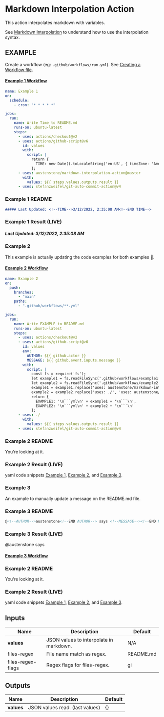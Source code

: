 # Markdown Interpolation Action

This action interpolates markdown with variables.

See [Markdown Interpolation](https://github.com/austenstone/markdown-interpolation#writing) to understand how to use the interpolation syntax.

## EXAMPLE
Create a workflow (eg: `.github/workflows/run.yml`). See [Creating a Workflow file](https://help.github.com/en/articles/configuring-a-workflow#creating-a-workflow-file).

#### [Example 1 Workflow](.github/workflows/example1.yml)

<!--EXAMPLE1-->
```yml
name: Example 1
on:
  schedule:
    - cron: "* * * * *"

jobs:
  run:
    name: Write Time to README.md
    runs-on: ubuntu-latest
    steps:
      - uses: actions/checkout@v2
      - uses: actions/github-script@v6
        id: values
        with:
          script: |
            return {
              TIME: new Date().toLocaleString('en-US', { timeZone: 'America/New_York' }),
            };
      - uses: austenstone/markdown-interpolation-action@master
        with:
          values: ${{ steps.values.outputs.result }}
      - uses: stefanzweifel/git-auto-commit-action@v4

```
<!--END EXAMPLE1-->

### Example 1 README
```md
##### Last Updated: <!--TIME-->3/12/2022, 2:35:08 AM<!--END TIME-->
```

### Example 1 Result (LIVE)
##### Last Updated: <!--TIME-->3/12/2022, 2:35:08 AM<!--END TIME-->

### Example 2
This example is actually updating the code examples for both examples 🤯.

#### [Example 2 Workflow](.github/workflows/example2.yml)
<!--EXAMPLE2-->
```yml
name: Example 2
on:
  push:
    branches:
      - "main"
    paths:
      - ".github/workflows/**.yml"

jobs:
  run:
    name: Write EXAMPLE to README.md
    runs-on: ubuntu-latest
    steps:
      - uses: actions/checkout@v2
      - uses: actions/github-script@v6
        id: values
        env:
          AUTHOR: ${{ github.actor }}
          MESSAGE: ${{ github.event.inputs.message }}
        with:
          script: |
            const fs = require('fs');
            let example1 = fs.readFileSync('.github/workflows/example1.yml').toString();
            let example2 = fs.readFileSync('.github/workflows/example2.yml').toString();
            example1 = example1.replace('uses: austenstone/markdown-interpolation-action@master', 'uses: austenstone/markdown-interpolation-action@master');
            example2 = example2.replace('uses: ./', 'uses: austenstone/markdown-interpolation-action@master');
            return {
              EXAMPLE1: '\n```yml\n' + example1 + '\n```\n',
              EXAMPLE2: '\n```yml\n' + example2 + '\n```\n'
            };
      - uses: ./
        with:
          values: ${{ steps.values.outputs.result }}
      - uses: stefanzweifel/git-auto-commit-action@v4

```
<!--END EXAMPLE2-->

### Example 2 README
You're looking at it.

### Example 2 Result (LIVE)
yaml code snippets [Example 1](#example-1-workflow), [Example 2](#example-2-workflow), and [Example 3](#example-3-workflow).

### Example 3
An example to manually update a message on the README.md file.

### Example 3 README
```md
@<!--AUTHOR-->austenstone<!--END AUTHOR--> says <!--MESSAGE--><!--END MESSAGE-->
```

### Example 3 Result (LIVE)
@<!--AUTHOR-->austenstone<!--END AUTHOR--> says <!--MESSAGE--><!--END MESSAGE-->

#### [Example 3 Workflow](.github/workflows/example2.yml)
<!--EXAMPLE3-->
<!--END EXAMPLE3-->

### Example 2 README
You're looking at it.

### Example 2 Result (LIVE)
yaml code snippets [Example 1](#example-1-workflow), [Example 2](#example-2-workflow), and [Example 3](#example-3-workflow).

## Inputs

| Name | Description | Default |
| --- | - | - |
| **values** | JSON values to interpolate in markdown. | N/A |
| files-regex | File name match as regex. | README.md |
| files-regex-flags | Regex flags for files-regex. | gi |

## Outputs

| Name | Description | Default |
| --- | - | - |
| **values** | JSON values read. (last values) | {} |
